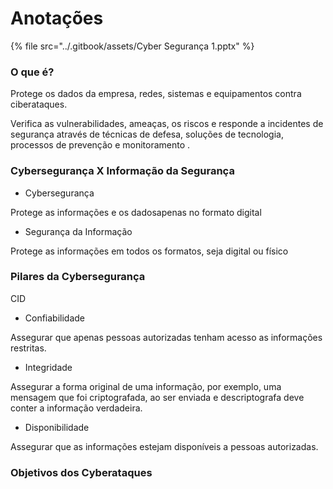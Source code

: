 # Anotações

{% file src="../.gitbook/assets/Cyber Segurança 1.pptx" %}

### O que é?

Protege os dados da empresa, redes, sistemas e equipamentos contra ciberataques.

Verifica as vulnerabilidades, ameaças, os riscos e responde a incidentes de segurança  através de técnicas de defesa, soluções de tecnologia, processos de prevenção e monitoramento .

### Cybersegurança X Informação da Segurança

* Cybersegurança

Protege as informações e os dadosapenas no formato digital

* Segurança da Informação

Protege as informações em todos os formatos, seja digital ou físico



### Pilares da Cybersegurança

CID

* Confiabilidade

Assegurar que apenas pessoas autorizadas tenham acesso as informações restritas.

* Integridade

Assegurar a forma original de uma informação, por exemplo, uma mensagem que foi criptografada, ao ser enviada e descriptografa deve conter a informação verdadeira.

* Disponibilidade

Assegurar que as informações estejam disponíveis a pessoas autorizadas.



### Objetivos dos Cyberataques

